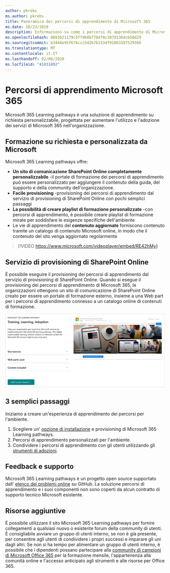 ```yaml
---
author: pkrebs
ms.author: pkrebs
title: Panoramica dei percorsi di apprendimento di Microsoft 365
ms.date: 10/23/2019
description: Informazioni su come i percorsi di apprendimento di Microsoft 365 possono accelerare l'utilizzo e l'adozione dei servizi di Microsoft 365 nell'organizzazione. I percorsi di apprendimento includono una Web part di SharePoint Online personalizzata e un sito di formazione per la comunicazione di SharePoint Online moderno che può essere facilmente eseguito per il provisioning del tenant Microsoft 365.
ms.openlocfilehash: 0881b21179c5ffd60b7784f0c3879136dcb58d29
ms.sourcegitcommit: b3448e95f676ccc5d2b7b153df9106319752936b
ms.translationtype: MT
ms.contentlocale: it-IT
ms.lasthandoff: 02/06/2020
ms.locfileid: "41831892"
---
```

# <a name="microsoft-365-learning-pathways"></a>Percorsi di apprendimento Microsoft 365 
Microsoft 365 Learning pathways è una soluzione di apprendimento su richiesta personalizzabile, progettata per aumentare l'utilizzo e l'adozione dei servizi di Microsoft 365 nell'organizzazione.    

## <a name="on-demand-custom-training-from-microsoft"></a>Formazione su richiesta e personalizzata da Microsoft

Microsoft 365 Learning pathways offre:

- **Un sito di comunicazione SharePoint Online completamente personalizzabile** -il portale di formazione dei percorsi di apprendimento può essere personalizzato per aggiungere il contenuto della guida, del supporto e della community dell'organizzazione.
- **Facile provisioning** -provisioning dei percorsi di apprendimento dal servizio di provisioning di SharePoint Online con pochi semplici passaggi
- **La possibilità di creare playlist di formazione personalizzate** -con percorsi di apprendimento, è possibile creare playlist di formazione mirate per soddisfare le esigenze specifiche dell'ambiente
- Le vie di apprendimento del **contenuto aggiornate** forniscono contenuto tramite un catalogo di contenuto Microsoft online, in modo che il contenuto del sito venga aggiornato regolarmente

> [!VIDEO https://www.microsoft.com/videoplayer/embed/RE42hMy]

## <a name="sharepoint-online-provisioning-service"></a>Servizio di provisioning di SharePoint Online 
È possibile eseguire il provisioning dei percorsi di apprendimento dal servizio di provisioning di SharePoint Online. Quando si esegue il provisioning dei percorsi di apprendimento di Microsoft 365, le organizzazioni ottengono un sito di comunicazione di SharePoint Online creato per essere un portale di formazione esterno, insieme a una Web part per i percorsi di apprendimento connesso a un catalogo online di contenuti di formazione. 

![CG-provision. png](media/cg-provision.png)

## <a name="3-easy-steps"></a>3 semplici passaggi
Iniziamo a creare un'esperienza di apprendimento dei percorsi per l'ambiente.
1. Scegliere un' [opzione di installazione](custom_setupoptions.md) e provisioning di Microsoft 365 Learning pathways.  
2. Percorsi di apprendimento personalizzati per l'ambiente.
3. Condividere i percorsi di apprendimento con gli utenti utilizzando gli [strumenti di adozioni](driveadoption.md).

## <a name="feedback-and-support"></a>Feedback e supporto

Microsoft 365 Learning pathways è un progetto open source supportato dall' [elenco dei problemi online](https://aka.ms/CustomLearningHelp) su GitHub. La soluzione percorsi di apprendimento e i suoi componenti non sono coperti da alcun contratto di supporto tecnico Microsoft esistente.  

## <a name="additional-resources"></a>Risorse aggiuntive
È possibile utilizzare il sito Microsoft 365 Learning pathways per fornire collegamenti a qualsiasi nuovo o esistente forum della community di utenti. È consigliabile avviare un gruppo di utenti interno, se non è già presente, per consentire agli utenti di condividere i propri successi e imparare gli uni dagli altri.  Se non si ha tempo per alimentare un gruppo di utenti interno, è possibile che i dipendenti possano partecipare alla [community di campioni di Microsoft Office 365](https://aka.ms/O365Champions) per la formazione mensile, l'appartenenza alla comunità online e l'accesso anticipato agli strumenti e alle risorse per Office 365.